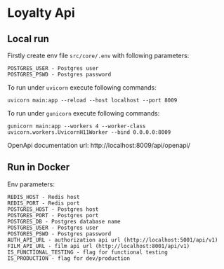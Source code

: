 # Loyalty Api

## Local run
Firstly create env file `src/core/.env` with following parameters:
```dotenv
POSTGRES_USER - Postgres user
POSTGRES_PSWD - Postgres password
```

To run under `uvicorn` execute following commands:
```shell
uvicorn main:app --reload --host localhost --port 8009
```
To run under `gunicorn` execute following commands:
```shell
gunicorn main:app --workers 4 --worker-class uvicorn.workers.UvicornH11Worker --bind 0.0.0.0:8009
```

OpenApi documentation url: http://localhost:8009/api/openapi/


## Run in Docker
Env parameters:
```dotenv
REDIS_HOST - Redis host
REDIS_PORT - Redis port
POSTGRES_HOST - Postgres host 
POSTGRES_PORT - Postgres port
POSTGRES_DB - Postgres database name
POSTGRES_USER - Postgres user
POSTGRES_PSWD - Postgres password
AUTH_API_URL - authorization api url (http://localhost:5001/api/v1)
FILM_API_URL - film api url (http://localhost:8001/api/v1)
IS_FUNCTIONAL_TESTING - flag for functional testing
IS_PRODUCTION - flag for dev/production
```
